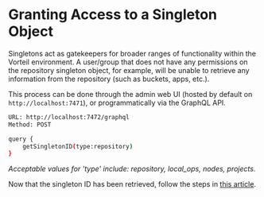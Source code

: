 # Granting Access to a Singleton Object
Singletons act as gatekeepers for broader ranges of functionality within the Vorteil environment. A user/group that does not have any permissions on the repository singleton object, for example, will be unable to retrieve any information from the repository (such as buckets, apps, etc.).

This process can be done through the admin web UI (hosted by default on ```http://localhost:7471```), or programmatically via the GraphQL API.

```bash
URL: http://localhost:7472/graphql
Method: POST

query {
    getSingletonID(type:repository)
}
```
*Acceptable values for 'type' include: repository, local_ops, nodes, projects.*

Now that the singleton ID has been retrieved, follow the steps in [this article](../applying_acl_rules).